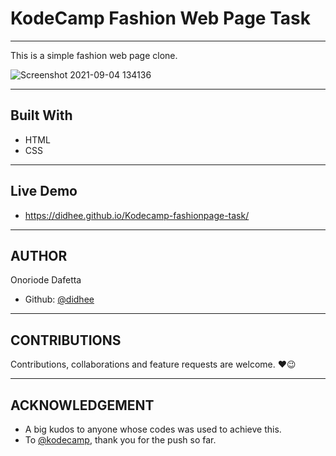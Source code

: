 # KodeCamp Fashion Web Page Task

---

This is a simple fashion web page clone.

![Screenshot 2021-09-04 134136](https://user-images.githubusercontent.com/70528077/132095097-1395aa2e-87f2-4214-bde5-49fdf73f211c.png)

---

## Built With

- HTML
- CSS 

---

## Live Demo 

- https://didhee.github.io/Kodecamp-fashionpage-task/

---

## AUTHOR

Onoriode Dafetta
- Github: [@didhee](https://github.com/didhee)

---

## CONTRIBUTIONS

Contributions, collaborations and feature requests are welcome. ❤😉

---

## ACKNOWLEDGEMENT

- A big kudos to anyone whose codes was used to achieve this.
- To [@kodecamp](https://github.com/kodecamp), thank you for the push so far.
